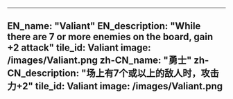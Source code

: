 ---

EN_name: "Valiant"
EN_description: "While there are 7 or more enemies on the board, gain +2 attack"
tile_id: Valiant
image: /images/Valiant.png
zh-CN_name: "勇士"
zh-CN_description: "场上有7个或以上的敌人时，攻击力+2"
tile_id: Valiant
image: /images/Valiant.png
---